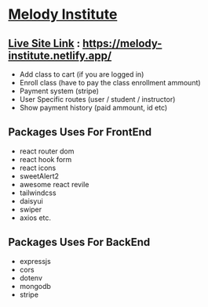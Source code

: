 # [Melody Institute](https://melody-institute.netlify.app/)

## [Live Site Link](https://melody-institute.netlify.app/) : https://melody-institute.netlify.app/

- Add class to cart (if you are logged in)
- Enroll class (have to pay the class enrollment ammount)
- Payment system (stripe)
- User Specific routes (user / student / instructor)
- Show payment history (paid ammount, id etc)

## Packages Uses For FrontEnd
- react router dom
- react hook form
- react icons
- sweetAlert2
- awesome react revile
- tailwindcss
- daisyui
- swiper
- axios etc.

## Packages Uses For BackEnd
- expressjs
- cors
- dotenv
- mongodb
- stripe